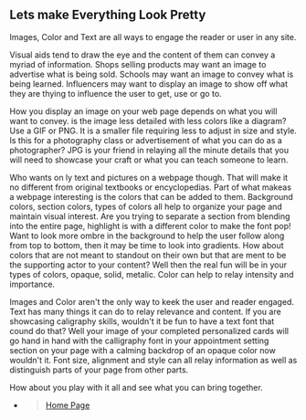 ## Lets make Everything Look Pretty

Images, Color and Text are all ways to engage the reader or user in any site.

Visual aids tend to draw the eye and the content of them can convey a myriad of information. Shops selling products may want an image to advertise what is being sold. Schools may want an image to convey what is being learned. Influencers may want to display an image to show off what they are thying to influence the user to get, use or go to.

How you display an image on your web page depends on what you will want to convey.  is the image less detailed with less colors like a diagram? Use a GIF or PNG.  It is a smaller file requiring less to adjust in size and style. Is this for a photography class or advertisement of what you can do as a photographer? JPG is your friend in relaying all the minute details that you will need to showcase your craft or what you can teach someone to learn.

Who wants on ly text and pictures on a webpage though.  That will make it no different from original textbooks or encyclopedias. Part of what makeas a webpage interesting is the colors that can be added to them. Background colors, section colors, types of colors all help to organize your page and maintain visual interest.  Are you trying to separate a section from blending into the entire page, highlight is with a different color to make the font pop! Want to look more ombre in the background to help the user follow along from top to bottom, then it may be time to look into gradients.  How about colors that are not meant to standout on their own but that are ment to be the supporting actor to your content? Well then the real fun will be in your types of colors, opaque, solid, metalic.  Color can help to relay intensity and importance.  

Images and Color aren't the only way to keek the user and reader engaged.  Text has many things it can do to relay relevance and content.  If you are showcasing caligraphy skills, wouldn't it be fun to have a text font that cound do that? Well your image of your completed personalized cards will go hand in hand with the calligraphy font in your appointment setting section on your page with a calming backdrop of an opaque color now wouldn't it.  Font size, alignment and style can all relay information as well as distinguish parts of your page from other parts.  

How about you play with it all and see what you can bring together.

- > [Home Page](READING-NOTES/README.md)
